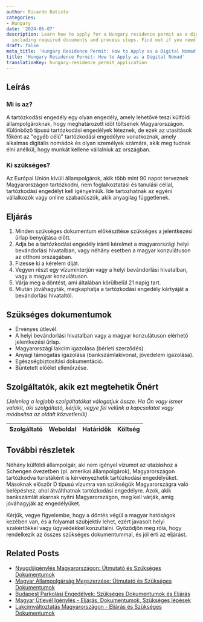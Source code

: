 ```yaml
---
author: Ricardo Batista
categories:
- Hungary
date: '2024-06-07'
description: Learn how to apply for a Hungary residence permit as a digital nomad,
  including required documents and process steps. Find out if you need a visa first.
draft: false
meta_title: 'Hungary Residence Permit: How to Apply as a Digital Nomad'
title: 'Hungary Residence Permit: How to Apply as a Digital Nomad'
translationKey: hungary-residence_permit_application
---
```



## Leírás
### Mi is az?
A tartózkodási engedély egy olyan engedély, amely lehetővé teszi külföldi állampolgároknak, hogy meghatározott időt töltsenek Magyarországon. Különböző típusú tartózkodási engedélyek léteznek, de ezek az utasítások főként az "egyéb célú" tartózkodási engedélyre vonatkoznak, amely alkalmas digitális nomádok és olyan személyek számára, akik meg tudnak élni anélkül, hogy munkát kellene vállalniuk az országban.

### Ki szükséges?
Az Európai Unión kívüli állampolgárok, akik több mint 90 napot terveznek Magyarországon tartózkodni, nem foglalkoztatási és tanulási céllal, tartózkodási engedélyt kell igényelniük. Ide tartozhatnak az egyéni vállalkozók vagy online szabadúszók, akik anyagilag függetlenek.

## Eljárás
1. Minden szükséges dokumentum előkészítése szükséges a jelentkezési űrlap benyújtása előtt.
2. Adja be a tartózkodási engedély iránti kérelmet a magyarországi helyi bevándorlási hivatalban, vagy néhány esetben a magyar konzulátuson az otthoni országában.
3. Fizesse ki a kérelem díját.
4. Vegyen részt egy vízuminterjún vagy a helyi bevándorlási hivatalban, vagy a magyar konzulátuson.
5. Várja meg a döntést, ami általában körülbelül 21 napig tart.
6. Miután jóváhagyták, megkaphatja a tartózkodási engedély kártyáját a bevándorlási hivataltól.

## Szükséges dokumentumok
- Érvényes útlevél.
- A helyi bevándorlási hivatalban vagy a magyar konzulátuson elérhető jelentkezési űrlap.
- Magyarországi lakcím igazolása (bérleti szerződés).
- Anyagi támogatás igazolása (bankszámlakivonat, jövedelem igazolása).
- Egészségbiztosítási dokumentáció.
- Büntetett előélet ellenőrzése.

## Szolgáltatók, akik ezt megtehetik Önért

_(Jelenleg a legjobb szolgáltatókat válogatjuk össze. Ha Ön vagy ismer valakit, aki szolgáltató, kérjük, vegye fel velünk a kapcsolatot vagy módosítsa az oldalt közvetlenül)_

| Szolgáltató     |     Weboldal    |     Határidők    |       Költség     |
| :-------------: | :-------------: |  :-------------: | :-------------: |

## További részletek
Néhány külföldi állampolgár, aki nem igényel vízumot az utazáshoz a Schengen övezetben (pl. amerikai állampolgárok), Magyarországon tartózkodva turistáként is kérvényezhetik tartózkodási engedélyüket. Másoknak először D típusú vízumra van szükségük Magyarországra való belépéshez, ahol átválthatnak tartózkodási engedélyre. Azok, akik bankszámlát akarnak nyitni Magyarországon, meg kell várják, amíg jóváhagyják az engedélyüket.

Kérjük, vegye figyelembe, hogy a döntés végül a magyar hatóságok kezében van, és a folyamat szubjektív lehet, ezért javasolt helyi szakértőkkel vagy ügyvédekkel konzultálni. Győződjön meg róla, hogy rendelkezik az összes szükséges dokumentummal, és jól érti az eljárást.


## Related Posts

- [Nyugdíjigénylés Magyarországon: Útmutató és Szükséges Dokumentumok](https://tramitit.com/hu/guides/hungary/nyugdij_igenylese/)
- [Magyar Állampolgárság Megszerzése: Útmutató és Szükséges Dokumentumok](https://tramitit.com/hu/guides/hungary/allampolgarsagi_kerelmek/)
- [Budapest Parkolási Engedélyek: Szükséges Dokumentumok és Eljárás](https://tramitit.com/hu/guides/hungary/parkolasi_engedely_igenylese/)
- [Magyar Útlevél Igénylés - Eljárás, Dokumentumok, Szükséges lépések](https://tramitit.com/hu/guides/hungary/utlevel_igenylese/)
- [Lakcímváltoztatás Magyarországon - Eljárás és Szükséges Dokumentumok](https://tramitit.com/hu/guides/hungary/lakohely_bejelentese/)